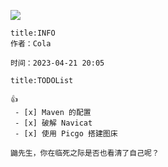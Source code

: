 
![](https://cola-picgo-1311841992.cos.ap-beijing.myqcloud.com/20230416090927.png)



```ad-tip
title:INFO
作者：Cola

时间：2023-04-21 20:05 

```

```ad-todo
title:TODOList

👍
 - [x] Maven 的配置
 - [x] 破解 Navicat 
 - [x] 使用 Picgo 搭建图床
```



```ad-note
鼬先生，你在临死之际是否也看清了自己呢？
```
